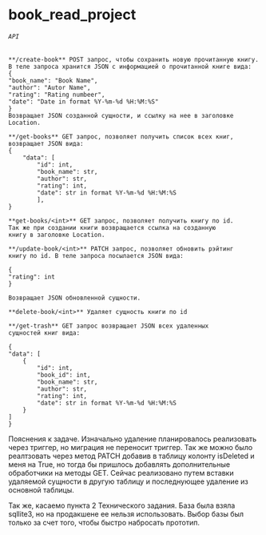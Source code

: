 # book_read_project

###### `API`
    **/create-book** POST запрос, чтобы сохранить новую прочитанную книгу.
    В теле запроса хранится JSON с информацией о прочитанной книге вида:
    {
	"book_name": "Book Name",
	"author": "Autor Name",
	"rating": "Rating numbeer",
	"date": "Date in format %Y-%m-%d %H:%M:%S"
    }
    Возвращает JSON созданной сущности, и ссылку на нее в заголовке
    Location.

    **/get-books** GET запрос, позволяет получить список всех книг,
    возвращает JSON вида:
    {
        "data": [
            "id": int,
            "book_name": str,
            "author": str,
            "rating": int,
            "date": str in format %Y-%m-%d %H:%M:%S
            ],
    }
    
    **get-books/<int>** GET запрос, позволяет получить книгу по id.
    Так же при создании книги возвращается ссылка на созданную
    книгу в заголовке Location.
    
    **/update-book/<int>** PATCH запрос, позволяет обновить рэйтинг
    книгу по id. В теле запроса посылается JSON вида:
    
    {
	"rating": int
    }
    
    Возвращает JSON обновленной сущности.
    
    **delete-book/<int>** Удаляет сущность книги по id
    
    **/get-trash** GET запрос возвращает JSON всех удаленных
    сущностей книг вида:
    
    {
    "data": [
        {
            "id": int,
            "book_id": int,
            "book_name": str,
            "author": str,
            "rating": int,
            "date": str in format %Y-%m-%d %H:%M:%S
        }
    ]
    }
Пояснения к задаче.
Изначально удаление планировалось реализовать через триггер, но миграция
не переносит триггер. Так же можно было реалтзовать через метод PATCH
добавив в таблицу колонту isDeleted и меня на True, но тогда бы пришлось
добавлять дополнительные обработчики на методы GET. Сейчас реализовано 
путем вставки удаляемой сущности в другую таблицу и последнующее удаление
из основной таблицы.

Так же, касаемо пункта 2 Технического задания. База была взяла sqllite3,
но на продакшене ее нельзя использовать. Выбор базы был только за счет
того, чтобы быстро набросать прототип.


    
    
    
    
       